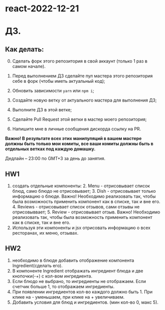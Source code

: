 # react-2022-12-21
# ДЗ.

## Как делать:

0. Сделать форк этого репозитория в свой аккаунт (только 1 раз в самом начале).

1. Перед выполнением ДЗ сделайте пул мастера этого репозитория себе в форк (чтобы иметь актуальный код);
2. Обновить зависимости `yarn` или `npm i`;
3. Создайте новую ветку от актуального мастера для выполнения ДЗ;
4. Выполните ДЗ в этой ветке;
5. Сделайте Pull Request этой ветки в мастер моего репозитория;
6. Напишите мне в личные сообщения дискорда ссылку на PR.

**Важно! В результате всех этих манипуляций в вашем мастере должны быть только мои комиты, все ваши комиты должны быть в отдельных ветках под каждую домашку.**

Дедлайн – 23:00 по GMT+3 за день до занятия.


## HW1
1. создать отдельные компоненты:
   2. Menu - отрисовывает список блюд, само блюдо не отрисовывает;
   3. Dish - отрисовывает только информацию о блюде. Важно! Необходимо реализовать так, чтобы была возможность применить компонент как в списке, так и вне его.
   4. Reviews - отрисовывает список отзывов, сами отзывы не отрисовыввает;
   5. Review - отрисовывает отзыв. Важно! Необходимо реализовать так, чтобы была возможность применить компонент как в списке, так и вне его.
2. Используя эти компоненты и jsx отрисовать информацию о всех ресторанах, их меню, отзывах.

## HW2
1. необходимо в блюде добавить отображение компонента Ingredient(сделать его).
2. В компоненте Ingredient отображать ингредиент блюда и две кнопочки(-+) с кол-вом ингредиента.
3. Если блюдо не выбрано, то ингредиенты не отображаем. Если счетчик больше 1, то отображаем ингредиенты.
4. При появлении ингредиентов кол-во каждого должно быть 1. При клике на - уменьшаем, при клике на + увеличиваем.
5. Добавить условия для блюд и ингредиентов. (мин кол-во 0, макс 5).